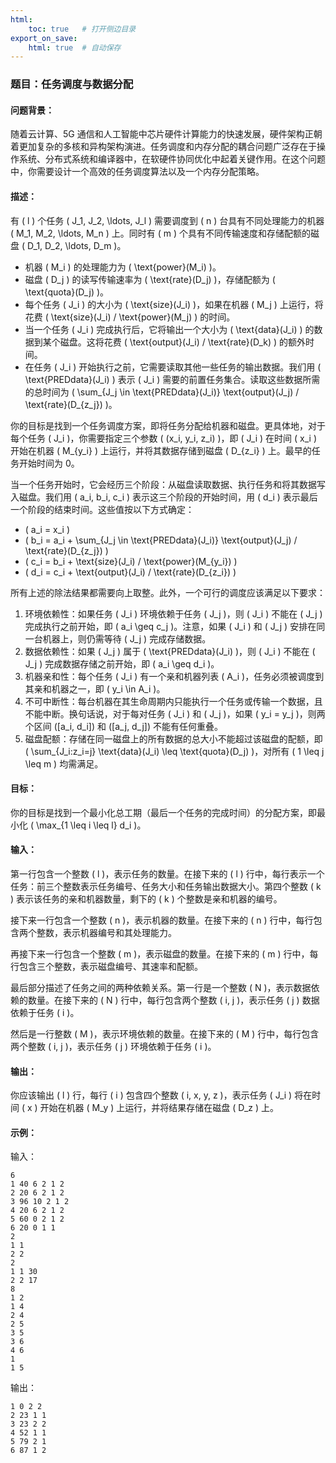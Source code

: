 ```yaml
---
html:
    toc: true   # 打开侧边目录
export_on_save:
    html: true  # 自动保存
---
```



### 题目：任务调度与数据分配

#### 问题背景：

随着云计算、5G 通信和人工智能中芯片硬件计算能力的快速发展，硬件架构正朝着更加复杂的多核和异构架构演进。任务调度和内存分配的耦合问题广泛存在于操作系统、分布式系统和编译器中，在软硬件协同优化中起着关键作用。在这个问题中，你需要设计一个高效的任务调度算法以及一个内存分配策略。

#### 描述：

有 \( l \) 个任务 \( J_1, J_2, \ldots, J_l \) 需要调度到 \( n \) 台具有不同处理能力的机器 \( M_1, M_2, \ldots, M_n \) 上。同时有 \( m \) 个具有不同传输速度和存储配额的磁盘 \( D_1, D_2, \ldots, D_m \)。

- 机器 \( M_i \) 的处理能力为 \( \text{power}(M_i) \)。
- 磁盘 \( D_j \) 的读写传输速率为 \( \text{rate}(D_j) \)，存储配额为 \( \text{quota}(D_j) \)。
- 每个任务 \( J_i \) 的大小为 \( \text{size}(J_i) \)，如果在机器 \( M_j \) 上运行，将花费 \( \text{size}(J_i) / \text{power}(M_j) \) 的时间。
- 当一个任务 \( J_i \) 完成执行后，它将输出一个大小为 \( \text{data}(J_i) \) 的数据到某个磁盘。这将花费 \( \text{output}(J_i) / \text{rate}(D_k) \) 的额外时间。
- 在任务 \( J_i \) 开始执行之前，它需要读取其他一些任务的输出数据。我们用 \( \text{PREDdata}(J_i) \) 表示 \( J_i \) 需要的前置任务集合。读取这些数据所需的总时间为 \( \sum_{J_j \in \text{PREDdata}(J_i)} \text{output}(J_j) / \text{rate}(D_{z_j}) \)。

你的目标是找到一个任务调度方案，即将任务分配给机器和磁盘。更具体地，对于每个任务 \( J_i \)，你需要指定三个参数 \( (x_i, y_i, z_i) \)，即 \( J_i \) 在时间 \( x_i \) 开始在机器 \( M_{y_i} \) 上运行，并将其数据存储到磁盘 \( D_{z_i} \) 上。最早的任务开始时间为 0。

当一个任务开始时，它会经历三个阶段：从磁盘读取数据、执行任务和将其数据写入磁盘。我们用 \( a_i, b_i, c_i \) 表示这三个阶段的开始时间，用 \( d_i \) 表示最后一个阶段的结束时间。这些值按以下方式确定：

- \( a_i = x_i \)
- \( b_i = a_i + \sum_{J_j \in \text{PREDdata}(J_i)} \text{output}(J_j) / \text{rate}(D_{z_j}) \)
- \( c_i = b_i + \text{size}(J_i) / \text{power}(M_{y_i}) \)
- \( d_i = c_i + \text{output}(J_i) / \text{rate}(D_{z_i}) \)

所有上述的除法结果都需要向上取整。此外，一个可行的调度应该满足以下要求：

1. 环境依赖性：如果任务 \( J_i \) 环境依赖于任务 \( J_j \)，则 \( J_i \) 不能在 \( J_j \) 完成执行之前开始，即 \( a_i \geq c_j \)。注意，如果 \( J_i \) 和 \( J_j \) 安排在同一台机器上，则仍需等待 \( J_j \) 完成存储数据。
2. 数据依赖性：如果 \( J_j \) 属于 \( \text{PREDdata}(J_i) \)，则 \( J_i \) 不能在 \( J_j \) 完成数据存储之前开始，即 \( a_i \geq d_i \)。
3. 机器亲和性：每个任务 \( J_i \) 有一个亲和机器列表 \( A_i \)，任务必须被调度到其亲和机器之一，即 \( y_i \in A_i \)。
4. 不可中断性：每台机器在其生命周期内只能执行一个任务或传输一个数据，且不能中断。换句话说，对于每对任务 \( J_i \) 和 \( J_j \)，如果 \( y_i = y_j \)，则两个区间 \([a_i, d_i]\) 和 \([a_j, d_j]\) 不能有任何重叠。
5. 磁盘配额：存储在同一磁盘上的所有数据的总大小不能超过该磁盘的配额，即 \( \sum_{J_i:z_i=j} \text{data}(J_i) \leq \text{quota}(D_j) \)，对所有 \( 1 \leq j \leq m \) 均需满足。

#### 目标：

你的目标是找到一个最小化总工期（最后一个任务的完成时间）的分配方案，即最小化 \( \max_{1 \leq i \leq l} d_i \)。

#### 输入：

第一行包含一个整数 \( l \)，表示任务的数量。在接下来的 \( l \) 行中，每行表示一个任务：前三个整数表示任务编号、任务大小和任务输出数据大小。第四个整数 \( k \) 表示该任务的亲和机器数量，剩下的 \( k \) 个整数是亲和机器的编号。

接下来一行包含一个整数 \( n \)，表示机器的数量。在接下来的 \( n \) 行中，每行包含两个整数，表示机器编号和其处理能力。

再接下来一行包含一个整数 \( m \)，表示磁盘的数量。在接下来的 \( m \) 行中，每行包含三个整数，表示磁盘编号、其速率和配额。

最后部分描述了任务之间的两种依赖关系。第一行是一个整数 \( N \)，表示数据依赖的数量。在接下来的 \( N \) 行中，每行包含两个整数 \( i, j \)，表示任务 \( j \) 数据依赖于任务 \( i \)。

然后是一行整数 \( M \)，表示环境依赖的数量。在接下来的 \( M \) 行中，每行包含两个整数 \( i, j \)，表示任务 \( j \) 环境依赖于任务 \( i \)。

#### 输出：

你应该输出 \( l \) 行，每行 \( i \) 包含四个整数 \( i, x, y, z \)，表示任务 \( J_i \) 将在时间 \( x \) 开始在机器 \( M_y \) 上运行，并将结果存储在磁盘 \( D_z \) 上。

#### 示例：

输入：
```
6
1 40 6 2 1 2
2 20 6 2 1 2
3 96 10 2 1 2
4 20 6 2 1 2
5 60 0 2 1 2
6 20 0 1 1
2
1 1
2 2
2
1 1 30
2 2 17
8
1 2
1 4
2 4
2 5
3 5
3 6
4 6
1
1 5
```

输出：
```
1 0 2 2
2 23 1 1
3 23 2 2
4 52 1 1
5 79 2 1
6 87 1 2
```